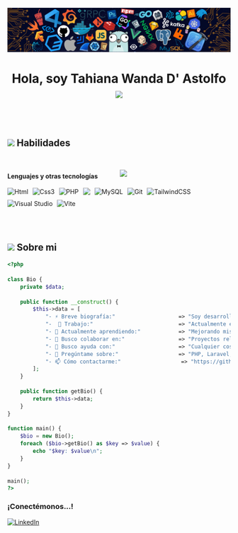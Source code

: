 ![Github Banner](https://github.com/Jaydeep-Yadav/Jaydeep-Yadav/blob/main/banner.png)
<h1 align="center">Hola, soy Tahiana Wanda D' Astolfo <img src="https://media.giphy.com/media/hvRJCLFzcasrR4ia7z/giphy.gif" width="35"></h1>




<br><br>

## <img src="https://media2.giphy.com/media/QssGEmpkyEOhBCb7e1/giphy.gif?cid=ecf05e47a0n3gi1bfqntqmob8g9aid1oyj2wr3ds3mg700bl&rid=giphy.gif" width ="25"><b> Habilidades</b>
<br>

<picture><img align="right" src="https://github.com/7oSkaaa/7oSkaaa/blob/main/Images/Right_Side.gif?raw=true" width = 250px></picture>
<h4 style="display: flex; align-items: center; gap: 10px;">
    Lenguajes y otras tecnologías
</h4>

<div style="display: flex; gap: 10px; flex-wrap: wrap;">
    <img src="https://img.shields.io/badge/html5-%23E34F26.svg?style=for-the-badge&logo=html5&logoColor=white" alt="Html"/>  
    <img src="https://img.shields.io/badge/css3-%231572B6.svg?style=for-the-badge&logo=css3&logoColor=white" alt="Css3"/>
    <img src="https://img.shields.io/badge/php-%23777BB4.svg?style=for-the-badge&logo=php&logoColor=white" alt="PHP"/> 
    <img src="https://img.shields.io/badge/laravel-%23FF2D20.svg?style=for-the-badge&logo=laravel&logoColor=white"/> 
    <img src="https://img.shields.io/badge/mysql-4479A1.svg?style=for-the-badge&logo=mysql&logoColor=white" alt="MySQL"/> 
    <img src="https://img.shields.io/badge/git-%23F05033.svg?style=for-the-badge&logo=git&logoColor=white" alt="Git"/>
    <img src="https://img.shields.io/badge/tailwindcss-%2338B2AC.svg?style=for-the-badge&logo=tailwind-css&logoColor=white" alt="TailwindCSS"/> 
    <img src="https://img.shields.io/badge/Visual%20Studio-5C2D91.svg?style=for-the-badge&logo=visual-studio&logoColor=white" alt="Visual Studio"/>
    <img src="https://img.shields.io/badge/vite-%23646CFF.svg?style=for-the-badge&logo=vite&logoColor=white" alt="Vite"/>
</div>

<br><br>

## <picture><img src = "https://github.com/7oSkaaa/7oSkaaa/blob/main/Images/about_me.gif?raw=true" width = 50px></picture> Sobre mi

```php
<?php

class Bio {
    private $data;

    public function __construct() {
        $this->data = [
            "- ⚡ Breve biografía:"                    => "Soy desarrolladora con experiencia en tecnologías web, especialmente en el entorno de desarrollo Laravel y herramientas asociadas, como Tailwind CSS y Vite. Tengo una sólida base en lenguajes como HTML, CSS y PHP, así como en sistemas de control de versiones como Git. Me interesa crear soluciones eficientes y escalables que se adapten a las necesidades del usuario, y continuamente busco mejorar mis habilidades y conocimientos. Trabajo en proyectos tanto en equipo como de forma independiente, siempre con un enfoque en la calidad y la funcionalidad del producto final.",
            "-  🔭 Trabajo:"                           => "Actualmente en búsqueda de oportunidades para desarrollar y expandir mis habilidades en tecnología."
            "- 🌱 Actualmente aprendiendo:"            => "Mejorando mis habilidades en tecnologías backend.",
            "- 👯 Busco colaborar en:"                 => "Proyectos relacionados con Laravel",
            "- 🤔 Busco ayuda con:"                    => "Cualquier cosa relacionada con lo que estoy aprendiendo actualmente 😅",
            "- 💬 Pregúntame sobre:"                   => "PHP, Laravel, SQL, Desarrollo Web",
            "- 📫 Cómo contactarme:"                   => "https://github.com/AnhellO#you-can-reach-me-at-alien",
        ];
    }

    public function getBio() {
        return $this->data;
    }
}

function main() {
    $bio = new Bio();
    foreach ($bio->getBio() as $key => $value) {
        echo "$key: $value\n";
    }
}

main();
?>

```

<h3 >¡Conectémonos...!</h3>

<div style="display: flex; gap: 10px;">
    <a href="https://www.linkedin.com/in/tahiana-wanda-d-astolfo-454bb31b4/" target="_blank">
        <img src="https://img.shields.io/badge/linkedin-%230077B5.svg?style=for-the-badge&logo=linkedin&logoColor=white" alt="LinkedIn"/>
    </a>
</div>
